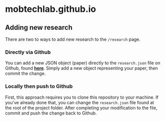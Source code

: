 # mobtechlab.github.io

## Adding new research 
There are two to ways to add new research to the `/research` page.

### Directly via Github
You can add a new JSON object (paper) directly to the `research.json` file on Github, found **[here](https://github.com/mobtechlab/mobtechlab.github.io/blob/master/research.json)**. Simply add a new object representing your paper, then commit the change. 

### Locally then push to Github
First, this approach requires you to clone this repository to your machine. If you've already done that, you can change the `research.json` file found at the root of the project folder. After completing your modification to the file, commit and push the change back to Github.